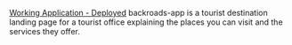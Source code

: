 [Working Application - Deployed](https://main--coruscating-rabanadas-d91c07.netlify.app/#about)
backroads-app is a tourist destination landing page for a tourist office explaining the places you can visit and the services they offer.

